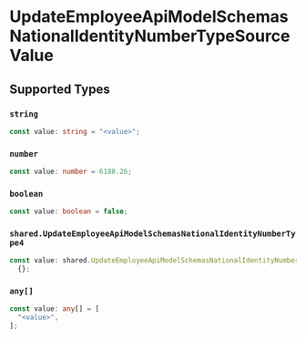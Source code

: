 # UpdateEmployeeApiModelSchemasNationalIdentityNumberTypeSourceValue


## Supported Types

### `string`

```typescript
const value: string = "<value>";
```

### `number`

```typescript
const value: number = 6188.26;
```

### `boolean`

```typescript
const value: boolean = false;
```

### `shared.UpdateEmployeeApiModelSchemasNationalIdentityNumberType4`

```typescript
const value: shared.UpdateEmployeeApiModelSchemasNationalIdentityNumberType4 =
  {};
```

### `any[]`

```typescript
const value: any[] = [
  "<value>",
];
```

